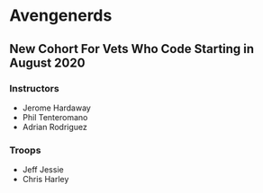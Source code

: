 # Avengenerds


## New Cohort For Vets Who Code Starting in August 2020


### Instructors
- Jerome Hardaway
- Phil Tenteromano
- Adrian Rodriguez

### Troops
- Jeff Jessie
- Chris Harley

